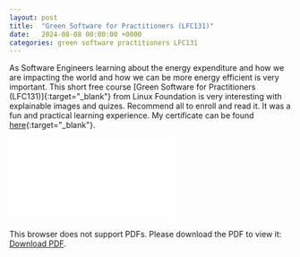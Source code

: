 ```yaml
---
layout: post
title:  "Green Software for Practitioners (LFC131)"
date:   2024-08-08 00:00:00 +0000
categories: green software practitioners LFC131
---
```

As Software Engineers learning about the energy expenditure and how we are impacting the world and how we can be more energy efficient is very important. This short free course [Green Software for Practitioners (LFC131)]{:target="_blank"} from Linux Foundation is very interesting with explainable images and quizes. Recommend all to enroll and read it. It was a fun and practical learning experience. My certificate can be found [here](../assets/post_images/2024-08-08/green-software-for-practitioners.pdf){:target="_blank"}.

<object data="../assets/post_images/2024-08-08/green-software-for-practitioners.pdf" type="application/pdf" width="700px" height="700px">
    <embed src="../assets/post_images/2024-08-08/green-software-for-practitioners.pdf">
        <p>This browser does not support PDFs. Please download the PDF to view it: <a href="../assets/post_images/2024-08-08/green-software-for-practitioners.pdf">Download PDF</a>.</p>
    </embed>
</object>